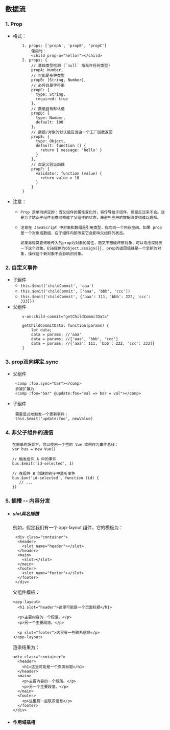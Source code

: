 ## 数据流
 ###  1.  Prop
  * 格式：
    ```
        1. props: ['propA', 'propB', 'propC']
            使用时：
            <child prop-a="hello!"></child>
        2. props: {
            // 基础类型检测 (`null` 指允许任何类型)
            propA: Number,
            // 可能是多种类型
            propB: [String, Number],
            // 必传且是字符串
            propC: {
              type: String,
              required: true
            },
            // 数值且有默认值
            propD: {
              type: Number,
              default: 100
            },
            // 数组/对象的默认值应当由一个工厂函数返回
            propE: {
              type: Object,
              default: function () {
                return { message: 'hello' }
              }
            },
            // 自定义验证函数
            propF: {
              validator: function (value) {
                return value > 10
              }
            }
        }
    ```
  * 注意：
    * `Prop 是单向绑定的：当父组件的属性变化时，将传导给子组件，但是反过来不会。这是为了防止子组件无意间修改了父组件的状态，来避免应用的数据流变得难以理解。`

    * `注意在 JavaScript 中对象和数组是引用类型，指向同一个内存空间，如果 prop 是一个对象或数组，在子组件内部改变它会影响父组件的状态。`
        ```
        如果非得需要修改传入的prop为对象的属性，而又不想破坏原对象，可以考虑深拷贝一下这个对象。ES6提供的Object.assign({}, prop的返回值就是一个全新的对象，操作这个新对象不会影响旧对象。
        ```


 ###  2.  自定义事件
  * 子组件
    +  `this.$emit('childCommit', 'aaa')`
    +  `this.$emit('childCommit', ['aaa', 'bbb', 'ccc'])`
    +  `this.$emit('childCommit', {'aaa': 111, 'bbb': 222, 'ccc': 333]})`
  * 父组件
    ```
        v-on:child-commit="getChildCommitData"

        getChildCommitData: function(params) {
            let data;
            data = params; //'aaa'
            data = params; //['aaa', 'bbb', 'ccc']
            data = params; //{'aaa': 111, 'bbb': 222, 'ccc': 333]}
        }
    ```


 ###  3.  prop双向绑定.sync
  * 父组件
    ```
     <comp :foo.sync="bar"></comp>
     会被扩展为
     <comp :foo="bar" @update:foo="val => bar = val"></comp>
    ```
  * 子组件 
    ```
     需要显式地触发一个更新事件：
     this.$emit('update:foo', newValue)
    ```


 ###  4.  非父子组件的通信
  ```
     在简单的场景下，可以使用一个空的 Vue 实例作为事件总线：
     var bus = new Vue()

     // 触发组件 A 中的事件
     bus.$emit('id-selected', 1) 

     // 在组件 B 创建的钩子中监听事件
     bus.$on('id-selected', function (id) {
        // ...
     })
  ```


 ###  5.  插槽 -- 内容分发
   * ##### slot具名插槽
      例如，假定我们有一个 app-layout 组件，它的模板为：
        ```
         <div class="container">
          <header>
            <slot name="header"></slot>
          </header>
          <main>
            <slot></slot>
          </main>
          <footer>
            <slot name="footer"></slot>
          </footer>
         </div>
        ```
      父组件模板：
        ``` 
        <app-layout>
          <h1 slot="header">这里可能是一个页面标题</h1>

          <p>主要内容的一个段落。</p>
          <p>另一个主要段落。</p>

          <p slot="footer">这里有一些联系信息</p>
        </app-layout>
        ```
      渲染结果为：
        ```
        <div class="container">
          <header>
            <h1>这里可能是一个页面标题</h1>
          </header>
          <main>
            <p>主要内容的一个段落。</p>
            <p>另一个主要段落。</p>
          </main>
          <footer>
            <p>这里有一些联系信息</p>
          </footer>
        </div>
        ```
   * #### 作用域插槽
      
